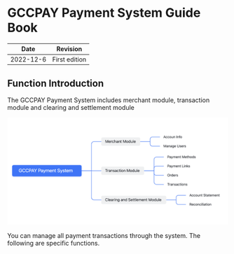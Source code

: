 # GCCPAY Payment System Guide Book

| **Date**  | **Revision**  |
| --------- | ------------- |
| 2022-12-6 | First edition |



## Function Introduction

The GCCPAY Payment System includes merchant module, transaction module and clearing and settlement module

![img](./_media/function-introduction.png ':size=70%')

You can manage all payment transactions through the system. The following are specific functions.
